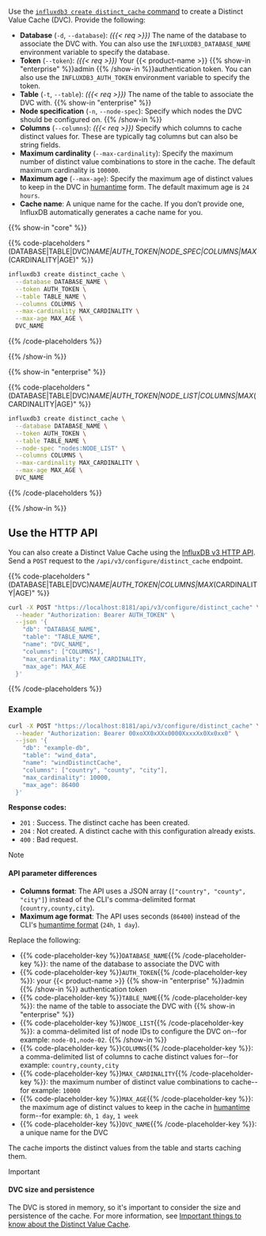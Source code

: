 
Use the [`influxdb3 create distinct_cache` command](/influxdb3/version/reference/cli/influxdb3/create/distinct_cache/)
to create a Distinct Value Cache (DVC). Provide the following:

- **Database** (`-d`, `--database`): _({{< req >}})_ The name of the database to
  associate the DVC with. You can also use the `INFLUXDB3_DATABASE_NAME`
  environment variable to specify the database.
- **Token** (`--token`): _({{< req >}})_ Your {{< product-name >}}
  {{% show-in "enterprise" %}}admin {{% /show-in %}}authentication token.
  You can also use the `INFLUXDB3_AUTH_TOKEN` environment variable to specify
  the token.
- **Table** (`-t`, `--table`): _({{< req >}})_ The name of the table to
  associate the DVC with.
{{% show-in "enterprise" %}}
- **Node specification** (`-n`, `--node-spec`): Specify which nodes the DVC
  should be configured on.
{{% /show-in %}}
- **Columns** (`--columns`): _({{< req >}})_ Specify which columns to cache
  distinct values for. These are typically tag columns but can also be
  string fields.
- **Maximum cardinality** (`--max-cardinality`): Specify the maximum number of
  distinct value combinations to store in the cache. The default maximum
  cardinality is `100000`.
- **Maximum age** (`--max-age`): Specify the maximum age of distinct values to
  keep in the DVC in
  [humantime](https://docs.rs/humantime/latest/humantime/fn.parse_duration.html)
  form. The default maximum age is `24 hours`.
- **Cache name**: A unique name for the cache. If you don’t provide one,
  InfluxDB automatically generates a cache name for you.

{{% show-in "core" %}}
<!----------------------------- BEGIN CORE EXAMPLE ---------------------------->
{{% code-placeholders "(DATABASE|TABLE|DVC)_NAME|AUTH_TOKEN|NODE_SPEC|COLUMNS|MAX_(CARDINALITY|AGE)" %}}

<!--pytest.mark.skip-->

```bash
influxdb3 create distinct_cache \
  --database DATABASE_NAME \
  --token AUTH_TOKEN \
  --table TABLE_NAME \
  --columns COLUMNS \
  --max-cardinality MAX_CARDINALITY \
  --max-age MAX_AGE \
  DVC_NAME
```
{{% /code-placeholders %}}
<!------------------------------ END CORE EXAMPLE ----------------------------->
{{% /show-in %}}

{{% show-in "enterprise" %}}
<!-------------------------- BEGIN ENTERPRISE EXAMPLE ------------------------->
{{% code-placeholders "(DATABASE|TABLE|DVC)_NAME|AUTH_TOKEN|NODE_LIST|COLUMNS|MAX_(CARDINALITY|AGE)" %}}

<!--pytest.mark.skip-->

```bash
influxdb3 create distinct_cache \
  --database DATABASE_NAME \
  --token AUTH_TOKEN \
  --table TABLE_NAME \
  --node-spec "nodes:NODE_LIST" \
  --columns COLUMNS \
  --max-cardinality MAX_CARDINALITY \
  --max-age MAX_AGE \
  DVC_NAME
```
{{% /code-placeholders %}}
<!--------------------------- END ENTERPRISE EXAMPLE -------------------------->
{{% /show-in %}}

## Use the HTTP API

You can also create a Distinct Value Cache using the [InfluxDB v3 HTTP API](/influxdb3/version/api/v3/). Send a `POST` request to the `/api/v3/configure/distinct_cache` endpoint.

{{% code-placeholders "(DATABASE|TABLE|DVC)_NAME|AUTH_TOKEN|COLUMNS|MAX_(CARDINALITY|AGE)" %}}

```bash
curl -X POST "https://localhost:8181/api/v3/configure/distinct_cache" \
  --header "Authorization: Bearer AUTH_TOKEN" \
  --json '{
    "db": "DATABASE_NAME",
    "table": "TABLE_NAME",
    "name": "DVC_NAME",
    "columns": ["COLUMNS"],
    "max_cardinality": MAX_CARDINALITY,
    "max_age": MAX_AGE
  }'
```

{{% /code-placeholders %}}

### Example

```bash
curl -X POST "https://localhost:8181/api/v3/configure/distinct_cache" \
  --header "Authorization: Bearer 00xoXX0xXXx0000XxxxXx0Xx0xx0" \
  --json '{
    "db": "example-db",
    "table": "wind_data", 
    "name": "windDistinctCache",
    "columns": ["country", "county", "city"],
    "max_cardinality": 10000,
    "max_age": 86400
  }'
```
  
**Response codes:**

- `201` : Success. The distinct cache has been created.
- `204` : Not created. A distinct cache with this configuration already exists.
- `400` : Bad request.


> [!Note]
> #### API parameter differences
>
> - **Columns format**: The API uses a JSON array (`["country", "county", "city"]`) 
>   instead of the CLI's comma-delimited format (`country,county,city`).
> - **Maximum age format**: The API uses seconds (`86400`) instead of the CLI's 
>   [humantime format](https://docs.rs/humantime/latest/humantime/fn.parse_duration.html) (`24h`, `1 day`).

Replace the following:

- {{% code-placeholder-key %}}`DATABASE_NAME`{{% /code-placeholder-key %}}:
  the name of the database to associate the DVC with
- {{% code-placeholder-key %}}`AUTH_TOKEN`{{% /code-placeholder-key %}}:
  your {{< product-name >}} {{% show-in "enterprise" %}}admin {{% /show-in %}}
  authentication token
- {{% code-placeholder-key %}}`TABLE_NAME`{{% /code-placeholder-key %}}:
  the name of the table to associate the DVC with
{{% show-in "enterprise" %}}
- {{% code-placeholder-key %}}`NODE_LIST`{{% /code-placeholder-key %}}:
  a comma-delimited list of node IDs to configure the DVC on--for example:
  `node-01,node-02`.
{{% /show-in %}}
- {{% code-placeholder-key %}}`COLUMNS`{{% /code-placeholder-key %}}:
  a comma-delimited list of columns to cache distinct values for--for example:
  `country,county,city`
- {{% code-placeholder-key %}}`MAX_CARDINALITY`{{% /code-placeholder-key %}}:
  the maximum number of distinct value combinations to cache--for example: `10000`
- {{% code-placeholder-key %}}`MAX_AGE`{{% /code-placeholder-key %}}:
  the maximum age of distinct values to keep in the cache in
  [humantime](https://docs.rs/humantime/latest/humantime/fn.parse_duration.html)
  form--for example: `6h`, `1 day`, `1 week`
- {{% code-placeholder-key %}}`DVC_NAME`{{% /code-placeholder-key %}}:
  a unique name for the DVC


The cache imports the distinct values from the table and starts caching them.

> [!Important]
> #### DVC size and persistence
>
> The DVC is stored in memory, so it's important to consider the size and
> persistence of the cache. For more information, see
> [Important things to know about the Distinct Value Cache](/influxdb3/version/admin/distinct-value-cache/#important-things-to-know-about-the-distinct-value-cache).
